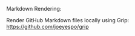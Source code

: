 Markdown Rendering:

Render GitHub Markdown files locally using Grip: https://github.com/joeyespo/grip
